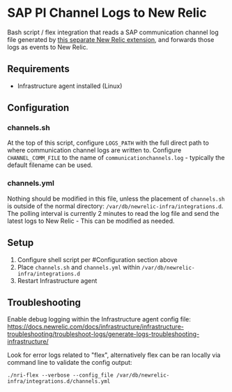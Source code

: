 # SAP PI Channel Logs to New Relic

Bash script / flex integration that reads a SAP communication channel log file generated by [this separate New Relic extension](https://github.com/newrelic-experimental/newrelic-java-sap-bi/blob/main/Logs/Logging.md), and forwards those logs as events to New Relic.

## Requirements
* Infrastructure agent installed (Linux)


## Configuration

### channels.sh
At the top of this script, configure `LOGS_PATH` with the full direct path to where communication channel logs are written to. Configure `CHANNEL_COMM_FILE` to the name of `communicationchannels.log` - typically the default filename can be used.

### channels.yml
Nothing should be modified in this file, unless the placement of `channels.sh` is outside of the normal directory: `/var/db/newrelic-infra/integrations.d`. The polling interval is currently 2 minutes to read the log file and send the latest logs to New Relic - This can be modified as needed.

## Setup
1. Configure shell script per #Configuration section above
2. Place `channels.sh` and `channels.yml` within `/var/db/newrelic-infra/integrations.d`
3. Restart Infrastructure agent

## Troubleshooting
Enable debug logging within the Infrastructure agent config file: https://docs.newrelic.com/docs/infrastructure/infrastructure-troubleshooting/troubleshoot-logs/generate-logs-troubleshooting-infrastructure/

Look for error logs related to "flex", alternatively flex can be ran locally via command line to validate the config output:

```
./nri-flex --verbose --config_file /var/db/newrelic-infra/integrations.d/channels.yml
```
